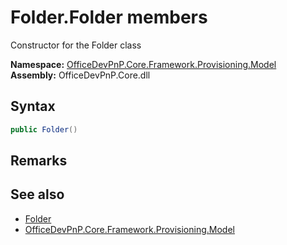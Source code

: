 # Folder.Folder members 
 Constructor for the Folder class   

**Namespace:** [OfficeDevPnP.Core.Framework.Provisioning.Model](OfficeDevPnP.Core.Framework.Provisioning.Model.md)  
**Assembly:** OfficeDevPnP.Core.dll  
## Syntax
```C#
public Folder()
```
## Remarks
  
## See also
- [Folder](OfficeDevPnP.Core.Framework.Provisioning.Model.Folder.md)
- [OfficeDevPnP.Core.Framework.Provisioning.Model](OfficeDevPnP.Core.Framework.Provisioning.Model.md)

